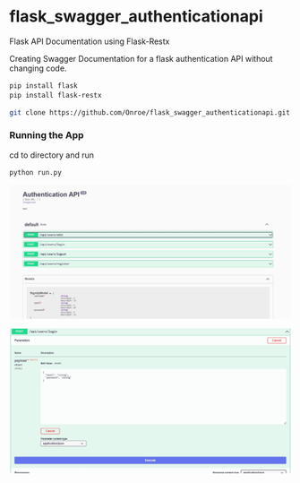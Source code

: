 # flask_swagger_authenticationapi
Flask API Documentation using Flask-Restx 

Creating Swagger Documentation for a flask authentication API without changing code.

```sh
pip install flask 
pip install flask-restx

```
```sh
git clone https://github.com/Onroe/flask_swagger_authenticationapi.git
```
### Running the App

cd to directory and run

```sh
python run.py
```


![Screenshot](one.JPG)



![Screenshot](two.JPG)